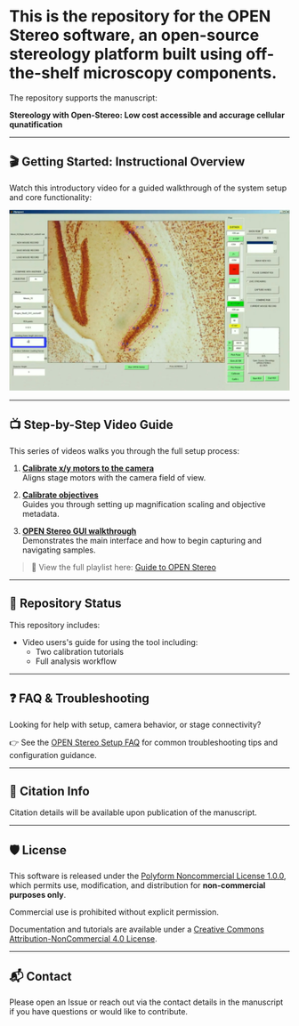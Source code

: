 # This is the repository for the **OPEN Stereo** software, an open-source stereology platform built using off-the-shelf microscopy components.

The repository supports the manuscript:

**Stereology with Open-Stereo: Low cost accessible and accurage cellular qunatification**

---

## 🎬 Getting Started: Instructional Overview

Watch this introductory video for a guided walkthrough of the system setup and core functionality:

[![OPEN Stereo Overview](https://raw.githubusercontent.com/OPEN-stereology/OPEN-stereology_manuscript/main/open-stereo.png)](https://youtu.be/MiMwLjrcVZg)

---

## 📺 Step-by-Step Video Guide

This series of videos walks you through the full setup process:

1. **[Calibrate x/y motors to the camera](https://youtu.be/Im1J6ncMR54)**  
   Aligns stage motors with the camera field of view.

2. **[Calibrate objectives](https://youtu.be/inL9R_Aruuc)**  
   Guides you through setting up magnification scaling and objective metadata.

3. **[OPEN Stereo GUI walkthrough](https://youtu.be/MiMwLjrcVZg)**  
   Demonstrates the main interface and how to begin capturing and navigating samples.

> 📂 View the full playlist here: [Guide to OPEN Stereo](https://www.youtube.com/playlist?list=PLYekxRnXol_rTfciUQ6VMen61FR17a0-N)

---

## 🚧 Repository Status

This repository includes:

- Video users's guide for using the tool including:
   - Two calibration tutorials 
   - Full analysis workflow

---

## ❓ FAQ & Troubleshooting

Looking for help with setup, camera behavior, or stage connectivity?

👉 See the [OPEN Stereo Setup FAQ](FAQ.md) for common troubleshooting tips and configuration guidance.

---

## 🧠 Citation Info

Citation details will be available upon publication of the manuscript.

---

## 🛡️ License

This software is released under the [Polyform Noncommercial License 1.0.0](https://polyformproject.org/licenses/noncommercial/1.0.0/), which permits use, modification, and distribution for **non-commercial purposes only**.

Commercial use is prohibited without explicit permission.

Documentation and tutorials are available under a [Creative Commons Attribution-NonCommercial 4.0 License](https://creativecommons.org/licenses/by-nc/4.0/).

---
## 📬 Contact




Please open an Issue or reach out via the contact details in the manuscript if you have questions or would like to contribute.
